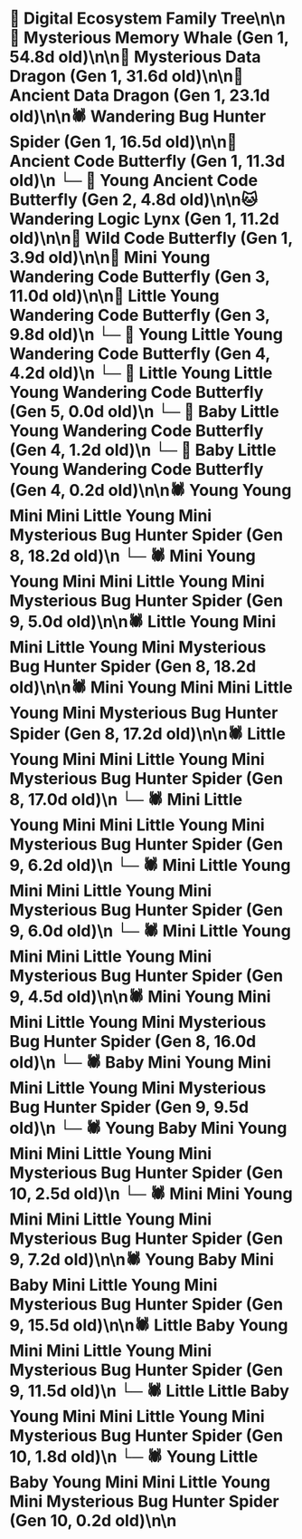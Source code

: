# 🌳 Digital Ecosystem Family Tree\n\n🐋 Mysterious Memory Whale (Gen 1, 54.8d old)\n\n🐉 Mysterious Data Dragon (Gen 1, 31.6d old)\n\n🐉 Ancient Data Dragon (Gen 1, 23.1d old)\n\n🕷️ Wandering Bug Hunter Spider (Gen 1, 16.5d old)\n\n🦋 Ancient Code Butterfly (Gen 1, 11.3d old)\n  └─ 🦋 Young Ancient Code Butterfly (Gen 2, 4.8d old)\n\n🐱 Wandering Logic Lynx (Gen 1, 11.2d old)\n\n🦋 Wild Code Butterfly (Gen 1, 3.9d old)\n\n🦋 Mini Young Wandering Code Butterfly (Gen 3, 11.0d old)\n\n🦋 Little Young Wandering Code Butterfly (Gen 3, 9.8d old)\n  └─ 🦋 Young Little Young Wandering Code Butterfly (Gen 4, 4.2d old)\n    └─ 🦋 Little Young Little Young Wandering Code Butterfly (Gen 5, 0.0d old)\n  └─ 🦋 Baby Little Young Wandering Code Butterfly (Gen 4, 1.2d old)\n  └─ 🦋 Baby Little Young Wandering Code Butterfly (Gen 4, 0.2d old)\n\n🕷️ Young Young Mini Mini Little Young Mini Mysterious Bug Hunter Spider (Gen 8, 18.2d old)\n  └─ 🕷️ Mini Young Young Mini Mini Little Young Mini Mysterious Bug Hunter Spider (Gen 9, 5.0d old)\n\n🕷️ Little Young Mini Mini Little Young Mini Mysterious Bug Hunter Spider (Gen 8, 18.2d old)\n\n🕷️ Mini Young Mini Mini Little Young Mini Mysterious Bug Hunter Spider (Gen 8, 17.2d old)\n\n🕷️ Little Young Mini Mini Little Young Mini Mysterious Bug Hunter Spider (Gen 8, 17.0d old)\n  └─ 🕷️ Mini Little Young Mini Mini Little Young Mini Mysterious Bug Hunter Spider (Gen 9, 6.2d old)\n  └─ 🕷️ Mini Little Young Mini Mini Little Young Mini Mysterious Bug Hunter Spider (Gen 9, 6.0d old)\n  └─ 🕷️ Mini Little Young Mini Mini Little Young Mini Mysterious Bug Hunter Spider (Gen 9, 4.5d old)\n\n🕷️ Mini Young Mini Mini Little Young Mini Mysterious Bug Hunter Spider (Gen 8, 16.0d old)\n  └─ 🕷️ Baby Mini Young Mini Mini Little Young Mini Mysterious Bug Hunter Spider (Gen 9, 9.5d old)\n    └─ 🕷️ Young Baby Mini Young Mini Mini Little Young Mini Mysterious Bug Hunter Spider (Gen 10, 2.5d old)\n  └─ 🕷️ Mini Mini Young Mini Mini Little Young Mini Mysterious Bug Hunter Spider (Gen 9, 7.2d old)\n\n🕷️ Young Baby Mini Baby Mini Little Young Mini Mysterious Bug Hunter Spider (Gen 9, 15.5d old)\n\n🕷️ Little Baby Young Mini Mini Little Young Mini Mysterious Bug Hunter Spider (Gen 9, 11.5d old)\n  └─ 🕷️ Little Little Baby Young Mini Mini Little Young Mini Mysterious Bug Hunter Spider (Gen 10, 1.8d old)\n  └─ 🕷️ Young Little Baby Young Mini Mini Little Young Mini Mysterious Bug Hunter Spider (Gen 10, 0.2d old)\n\n